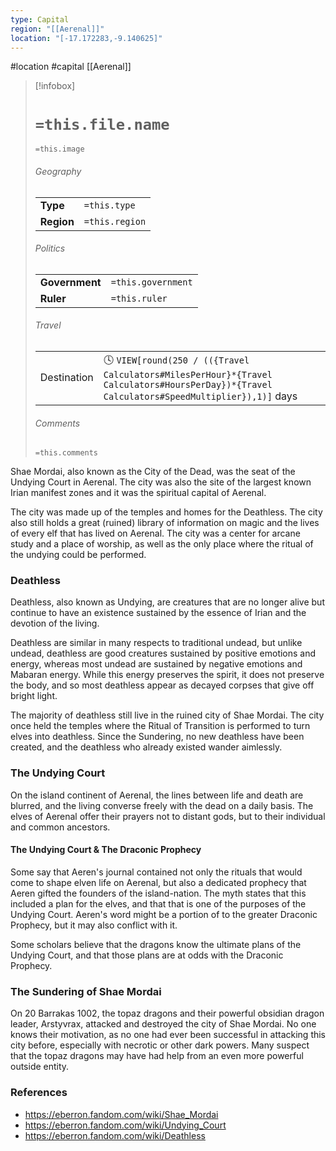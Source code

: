 ```yaml
---
type: Capital
region: "[[Aerenal]]"
location: "[-17.172283,-9.140625]"
---
```

 #location #capital  [[Aerenal]]

> [!infobox]
> # `=this.file.name`
> `=this.image`
> ###### Geography
> |  |  |
> | ---- | ---- |
> | **Type** | `=this.type` |
> | **Region** | `=this.region` |
> ###### Politics
> |  |  |
> | ---- | ---- |
> | **Government** | `=this.government` |
> | **Ruler** | `=this.ruler` |
> ###### Travel
> |  |  |
> | ---- | ---- |
> | Destination | 🕓 `VIEW[round(250 / (({Travel Calculators#MilesPerHour}*{Travel Calculators#HoursPerDay})*{Travel Calculators#SpeedMultiplier}),1)]` days |
> ###### Comments
> `=this.comments`

Shae Mordai, also known as the City of the Dead, was the seat of the Undying Court in Aerenal. The city was also the site of the largest known Irian manifest zones and it was the spiritual capital of Aerenal.

The city was made up of the temples and homes for the Deathless. The city also still holds a great (ruined) library of information on magic and the lives of every elf that has lived on Aerenal. The city was a center for arcane study and a place of worship, as well as the only place where the ritual of the undying could be performed.

### Deathless

Deathless, also known as Undying, are creatures that are no longer alive but continue to have an existence sustained by the essence of Irian and the devotion of the living.

Deathless are similar in many respects to traditional undead, but unlike undead, deathless are good creatures sustained by positive emotions and energy, whereas most undead are sustained by negative emotions and Mabaran energy. While this energy preserves the spirit, it does not preserve the body, and so most deathless appear as decayed corpses that give off bright light.

The majority of deathless still live in the ruined city of Shae Mordai. The city once held the temples where the Ritual of Transition is performed to turn elves into deathless. Since the Sundering, no new deathless have been created, and the deathless who already existed wander aimlessly.

### The Undying Court

On the island continent of Aerenal, the lines between life and death are blurred, and the living converse freely with the dead on a daily basis. The elves of Aerenal offer their prayers not to distant gods, but to their individual and common ancestors.

#### The Undying Court & The Draconic Prophecy

Some say that Aeren's journal contained not only the rituals that would come to shape elven life on Aerenal, but also a dedicated prophecy that Aeren gifted the founders of the island-nation. The myth states that this included a plan for the elves, and that that is one of the purposes of the Undying Court. Aeren's word might be a portion of to the greater Draconic Prophecy, but it may also conflict with it.

Some scholars believe that the dragons know the ultimate plans of the Undying Court, and that those plans are at odds with the Draconic Prophecy.

### The Sundering of Shae Mordai

On 20 Barrakas 1002, the topaz dragons and their powerful obsidian dragon leader, Arstyvrax, attacked and destroyed the city of Shae Mordai. No one knows their motivation, as no one had ever been successful in attacking this city before, especially with necrotic or other dark powers. Many suspect that the topaz dragons may have had help from an even more powerful outside entity.

### References

* https://eberron.fandom.com/wiki/Shae_Mordai
* https://eberron.fandom.com/wiki/Undying_Court
* https://eberron.fandom.com/wiki/Deathless
